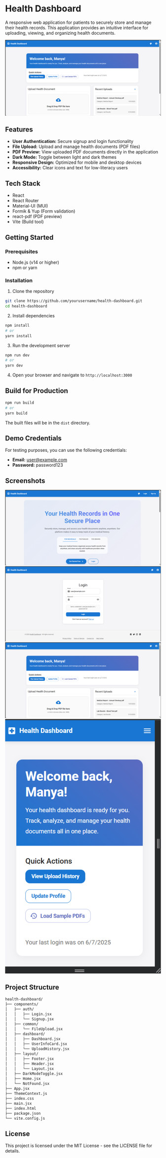 # Health Dashboard

A responsive web application for patients to securely store and manage their health records. This application provides an intuitive interface for uploading, viewing, and organizing health documents.

![Health Dashboard Preview](Screenshots/Dashboard.png)

## Features

- **User Authentication:** Secure signup and login functionality
- **File Upload:** Upload and manage health documents (PDF files)
- **PDF Preview:** View uploaded PDF documents directly in the application
- **Dark Mode:** Toggle between light and dark themes
- **Responsive Design:** Optimized for mobile and desktop devices
- **Accessibility:** Clear icons and text for low-literacy users

## Tech Stack

- React
- React Router
- Material-UI (MUI)
- Formik & Yup (Form validation)
- react-pdf (PDF preview)
- Vite (Build tool)

## Getting Started

### Prerequisites

- Node.js (v14 or higher)
- npm or yarn

### Installation

1. Clone the repository
```bash
git clone https://github.com/yourusername/health-dashboard.git
cd health-dashboard
```

2. Install dependencies
```bash
npm install
# or
yarn install
```

3. Run the development server
```bash
npm run dev
# or
yarn dev
```

4. Open your browser and navigate to `http://localhost:3000`

## Build for Production

```bash
npm run build
# or
yarn build
```

The built files will be in the `dist` directory.

## Demo Credentials

For testing purposes, you can use the following credentials:

- **Email:** user@example.com
- **Password:** password123

## Screenshots

![Home Page](./Screenshots/Home%20Page.png)
![Login Page](./Screenshots/Login.png)
![Dashboard](./Screenshots/Dashboard.png)
![Dashboard Mobile](./Screenshots/Dashboard%20Mobile.png)

## Project Structure

```
health-dashboard/
├── components/
│   ├── auth/
│   │   ├── Login.jsx
│   │   └── Signup.jsx
│   ├── common/
│   │   └── FileUpload.jsx
│   ├── dashboard/
│   │   ├── Dashboard.jsx
│   │   ├── UserInfoCard.jsx
│   │   └── UploadHistory.jsx
│   ├── layout/
│   │   ├── Footer.jsx
│   │   ├── Header.jsx
│   │   └── Layout.jsx
│   ├── DarkModeToggle.jsx
│   ├── Home.jsx
│   └── NotFound.jsx
├── App.jsx
├── ThemeContext.js
├── index.css
├── main.jsx
├── index.html
├── package.json
└── vite.config.js
```

## License

This project is licensed under the MIT License - see the LICENSE file for details. 